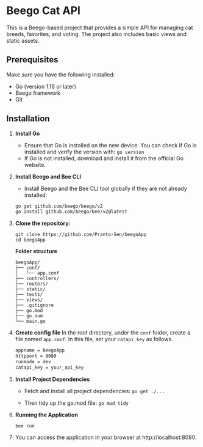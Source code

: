 # Beego Cat API
This is a Beego-based project that provides a simple API for managing cat breeds, favorites, and voting. The project also includes basic views and static assets.

## Prerequisites
Make sure you have the following installed:

- Go (version 1.16 or later)
- Beego framework
- Git

## Installation
1. **Install Go**

    - Ensure that Go is installed on the new device. You can check if Go is installed and verify the version with: `go version`
    - If Go is not installed, download and install it from the official Go website.

2. **Install Beego and Bee CLI**

    - Install Beego and the Bee CLI tool globally if they are not already installed:

    ```bash
    go get github.com/beego/beego/v2
    go install github.com/beego/bee/v2@latest
    ```
3. **Clone the repository:**
    ```
    git clone https://github.com/Pranto-Sen/beegoApp
    cd beegoApp
    ```
    **Folder structure**
    ```
    beegoApp/
    ├── conf/
    │   └── app.conf
    ├── controllers/
    ├── routers/
    ├── static/
    ├── tests/
    ├── views/
    ├── .gitignore
    ├── go.mod
    ├── go.sum
    └── main.go

    ```


4. **Create config file**
     In the root directory, under the `conf` folder, create a file  named  `app.conf`. In this file, set your `catapi_key` as follows.

    ```bash
    appname = beegoApp
    httpport = 8080
    runmode = dev
    catapi_key = your_api_key
    ```

5. **Install Project Dependencies**
    - Fetch and install all project dependencies: `go get ./...`
    
    - Then tidy up the go.mod file: `go mod tidy`

    

6. **Running the Application**

    ```
    bee run
    ```

7. You can access the application in your browser at http://localhost:8080.